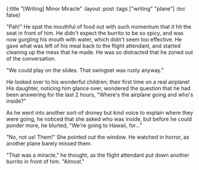 {:title "[Writing] Minor Miracle"
 :layout :post
 :tags  ["writing" "plane"]
 :toc false}

"Pah!" He spat the mouthful of food out with such momentum that it hit the seat
in front of him. He didn't expect the burrito to be so spicy, and was now
gurgling his mouth with water, which didn't seem too effective. He gave what was
left of his meal back to the flight attendant, and started cleaning up the mess
that he made. He was so distracted that he zoned out of the conversation.

"We could play on the slides. That swingset was rusty anyway."

He looked over to his wonderful children; their first time on a real airplane!
His daughter, noticing him glance over, wondered the question that he had been
answering for the last 2 hours, "Where's the airplane going and who's inside?"

As he went into another sort-of droney but kind voice to explain where they were
going, he noticed that she asked who was inside, but before he could ponder
more, he blurted, "We're going to Hawaii, for..."

"No, not us! Them!" She pointed out the window. He watched in horror, as another
plane barely missed them.

"That was a miracle," he thought, as the flight attendant put down another
burrito in front of him. "Almost."
